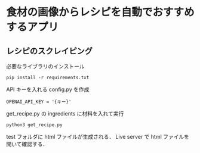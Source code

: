 # 食材の画像からレシピを自動でおすすめするアプリ

## レシピのスクレイピング

必要なライブラリのインストール

```
pip install -r requirements.txt
```

API キーを入れる config.py を作成

```
OPENAI_API_KEY = '{キー}'
```

get_recipe.py の ingredients に材料を入れて実行

```
python3 get_recipe.py
```

test フォルダに html ファイルが生成される．
Live server で html ファイルを開いて確認する．
